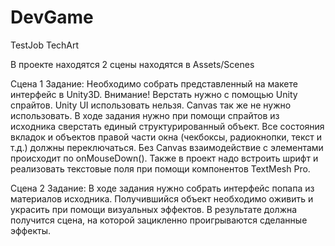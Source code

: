# DevGame
TestJob TechArt

В проекте находятся 2 сцены находятся в Assets/Scenes 

Сцена 1 
Задание:
Необходимо собрать представленный на макете интерфейс в Unity3D.
Внимание! Верстать нужно с помощью Unity спрайтов. Unity UI
использовать нельзя. Canvas так же не нужно использовать.
В ходе задания нужно при помощи спрайтов из исходника сверстать
единый структурированный объект. Все состояния вкладок и объектов
правой части окна (чекбоксы, радиокнопки, текст и т.д.) должны
переключаться. Без Canvas взаимодействие с элементами происходит по
onMouseDown(). Также в проект надо встроить шрифт и реализовать
текстовые поля при помощи компонентов TextMesh Pro. 

Сцена 2 
Задание:
В ходе задания нужно собрать интерфейс попапа из материалов
исходника. Получившийся объект необходимо оживить и украсить при
помощи визуальных эффектов. В результате должна получится сцена, на которой зацикленно проигрываются
сделанные эффекты.
